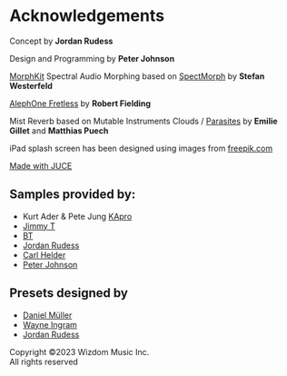 # Acknowledgements

Concept by **Jordan Rudess**  

Design and Programming by **Peter Johnson** 

[MorphKit](https://github.com/onereddogmedia/MorphKit) Spectral Audio Morphing based on [SpectMorph](https://github.com/swesterfeld/spectmorph/) by **Stefan Westerfeld**  

[AlephOne Fretless](https://github.com/rfielding/AlephOne) by **Robert Fielding**  

Mist Reverb based on Mutable Instruments Clouds / [Parasites](https://github.com/mqtthiqs/parasites) by **Emilie Gillet** and **Matthias Puech**

iPad splash screen has been designed using images from [freepik.com](https://www.freepik.com/)

[Made with JUCE](https://github.com/juce-framework/JUCE)

## Samples provided by:
* Kurt Ader & Pete Jung [KApro](https://www.facebook.com/KAproProductions/)
* [Jimmy T](https://www.jamesmeslinaudio.com/)
* [BT](https://btmusic.com/)
* [Jordan Rudess](https://www.jordanrudess.com/)
* [Carl Helder](http://www.heldermusic.com/)
* [Peter Johnson](https://www.onereddog.com.au)

## Presets designed by
* [Daniel Müller](https://www.wilderun.com/)
* [Wayne Ingram](https://wingrammusic.com/)
* [Jordan Rudess](https://www.jordanrudess.com/)

Copyright ©2023 Wizdom Music Inc.  
All rights reserved
